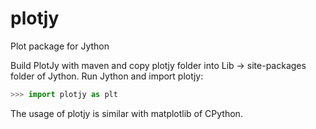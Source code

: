 # plotjy
Plot package for Jython

Build PlotJy with maven and copy plotjy folder into Lib -> site-packages folder of Jython. Run Jython and import plotjy:

```python
>>> import plotjy as plt
```

The usage of plotjy is similar with matplotlib of CPython.
